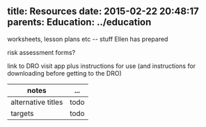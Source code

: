 title: Resources
date: 2015-02-22 20:48:17
parents:
  Education: ../education
---

worksheets, lesson plans etc -- stuff Ellen has prepared

risk assessment forms?

link to DRO visit app plus instructions for use (and instructions for downloading before getting to the DRO)


notes | ...
-------|-----
alternative titles | todo
targets | todo
